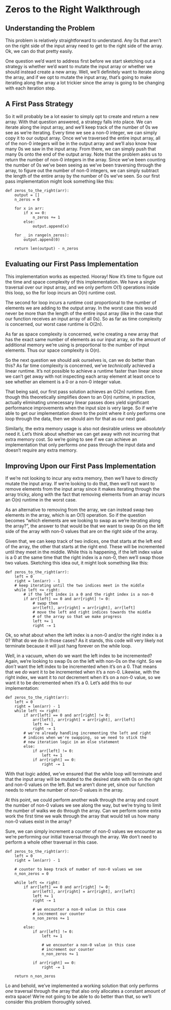 Zeros to the Right Walkthrough
==============================

Understanding the Problem
-------------------------

This problem is relatively straightforward to understand. Any 0s that aren’t on the right side of the input array need to get to the right side of the array. Ok, we can do that pretty easily.

One question we’d want to address first before we start sketching out a strategy is whether we’d want to mutate the input array or whether we should instead create a new array. Well, we’ll definitely want to iterate along the array, and if we opt to mutate the input array, that’s going to make iterating along the array a lot trickier since the array is going to be changing with each iteration step.

A First Pass Strategy
---------------------

So it will probably be a lot easier to simply opt to create and return a new array. With that question answered, a strategy falls into place. We can iterate along the input array, and we’ll keep track of the number of 0s we see as we’re iterating. Every time we see a non-0 integer, we can simply copy it to our output array. Once we’ve traversed the entire input array, all of the non-0 integers will be in the output array and we’ll also know how many 0s we saw in the input array. From there, we can simply push that many 0s onto the end of the output array. Note that the problem asks us to return the number of non-0 integers in the array. Since we’ve been counting the number of 0s we’ve been seeing as we’ve been traversing through the array, to figure out the number of non-0 integers, we can simply subtract the length of the entire array by the number of 0s we’ve seen. So our first pass implementation might look something like this:

    def zeros_to_the_right(arr):
        output = []
        n_zeros = 0

        for x in arr:
            if x == 0:
                n_zeros += 1
            else:
                output.append(x)

        for _ in range(n_zeros):
            output.append(0)

        return len(output) - n_zeros

Evaluating our First Pass Implementation
----------------------------------------

This implementation works as expected. Hooray! Now it’s time to figure out the time and space complexity of this implementation. We have a single traversal over our input array, and we only perform O(1) operations inside this loop, so the for loop incurs an O(n) runtime cost.

The second for loop incurs a runtime cost proportional to the number of elements we are adding to the output array. In the worst case this would never be more than the length of the entire input array (like in the case that our function receives an input array of all 0s). So as far as time complexity is concerned, our worst case runtime is O(2n).

As far as space complexity is concerned, we’re creating a new array that has the exact same number of elements as our input array, so the amount of additional memory we’re using is proportional to the number of input elements. Thus our space complexity is O(n).

So the next question we should ask ourselves is, can we do better than this? As far time complexity is concerned, we’ve *technically* achieved a linear runtime. It’s not possible to achieve a runtime faster than linear since we can’t get away with not inspecting each array element at least once to see whether an element is a 0 or a non-0 integer value.

That being said, our first pass solution achieves an O(2n) runtime. Even though this theoretically simplifies down to an O(n) runtime, in practice, actually eliminating unnecessary linear passes does yield significant performance improvements when the input size is very large. So if we’re able to get our implementation down to the point where it only performs one loop through the data, then we should aim for that as our next goal.

Similarly, the extra memory usage is also not desirable unless we *absolutely* need it. Let’s think about whether we can get away with not incurring that extra memory cost. So we’re going to see if we can achieve an implementation that only performs *one* pass through the input data and doesn’t require any extra memory.

Improving Upon our First Pass Implementation
--------------------------------------------

If we’re not looking to incur any extra memory, then we’ll have to directly mutate the input array. If we’re looking to do that, then we’ll not want to remove elements from the input array since it makes iterating through the array tricky, along with the fact that removing elements from an array incurs an O(n) runtime in the worst case.

As an alternative to removing from the array, we can instead swap two elements in the array, which is an O(1) operation. So if the question becomes “which elements are we looking to swap as we’re iterating along the array?”, the answer to that would be that we want to swap 0s on the left side of the array with non-0 values that are on the right side of the array.

Given that, we can keep track of two indices, one that starts at the left end of the array, the other that starts at the right end. These will be incremented until they meet in the middle. While this is happening, if the left index value is a 0 at the same time that the right index is a non-0, then we’ll swap those two values. Sketching this idea out, it might look something like this:

    def zeros_to_the_right(arr):
        left = 0
        right = len(arr) - 1
        # keep iterating until the two indices meet in the middle
        while left <= right:
            # if the left index is a 0 and the right index is a non-0
            if arr[left] == 0 and arr[right] != 0:
                # swap them
                arr[left], arr[right] = arr[right], arr[left]
                # move the left and right indices towards the middle
                # of the array so that we make progress
                left += 1
                right -= 1

Ok, so what about when the left index is a non-0 and/or the right index is a 0? What do we do in those cases? As it stands, this code will very likely not terminate because it will just hang forever on the while loop.

Well, in a vacuum, when do we want the left index to be incremented? Again, we’re looking to swap 0s on the left with non-0s on the right. So we *don’t* want the left index to be incremented when it’s on a 0. That means that we *do* want it to be incremented when it’s a non-0. Likewise, with the right index, we want it to *not* decrement when it’s on a non-0 value, so we want it to be decremented when it’s a 0. Let’s add this to our implementation:

    def zeros_to_the_right(arr):
        left = 0
        right = len(arr) - 1
        while left <= right:
            if arr[left] == 0 and arr[right] != 0:
                arr[left], arr[right] = arr[right], arr[left]
                left += 1
                right -= 1
            # we're already handling incrementing the left and right
            # indices when we're swapping, so we need to stick the
            # new iteration logic in an else statement
            else:
                if arr[left] != 0:
                    left += 1
                if arr[right] == 0:
                    right -= 1

With that logic added, we’ve ensured that the while loop will terminate and that the input array will be mutated to the desired state with 0s on the right and non-0 values on the left. But we aren’t done yet, since our function needs to return the number of non-0 values in the array.

At this point, we could perform another walk through the array and count the number of non-0 values we see along the way, but we’re trying to limit the number of walks we do through the array. Can we perform some extra work the first time we walk through the array that would tell us how many non-0 values exist in the array?

Sure, we can simply increment a counter of non-0 values we encounter as we’re performing our initial traversal through the array. We don’t need to perform a whole other traversal in this case.

    def zeros_to_the_right(arr):
        left = 0
        right = len(arr) - 1

        # counter to keep track of number of non-0 values we see
        n_non_zeros = 0

        while left <= right:
            if arr[left] == 0 and arr[right] != 0:
                arr[left], arr[right] = arr[right], arr[left]
                left += 1
                right -= 1

                # we encounter a non-0 value in this case
                # increment our counter
                n_non_zeros += 1

            else:
                if arr[left] != 0:
                    left += 1

                    # we encounter a non-0 value in this case
                    # increment our counter
                    n_non_zeros += 1

                if arr[right] == 0:
                    right -= 1

        return n_non_zeros

Lo and behold, we’ve implemented a working solution that only performs *one* traversal through the array that also only allocates a constant amount of extra space! We’re not going to be able to do better than that, so we’ll consider this problem thoroughly solved.
